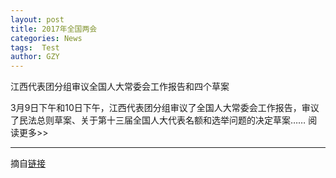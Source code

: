 ```yaml
---
layout: post
title: 2017年全国两会
categories: News
tags:  Test
author: GZY
---
```


江西代表团分组审议全国人大常委会工作报告和四个草案

3月9日下午和10日下午，江西代表团分组审议了全国人大常委会工作报告，审议了民法总则草案、关于第十三届全国人大代表名额和选举问题的决定草案…… 阅读更多>>

*****

摘自[链接](http://jx.ifeng.com/special/2017qglh/)